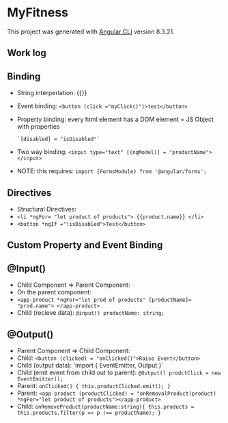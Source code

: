 # MyFitness

This project was generated with [Angular CLI](https://github.com/angular/angular-cli) version 8.3.21.

## Work log

## Binding

* String interperlation: {{}}
* Event binding: `<button (click ="myClick()")>test</button>`
* Property binding: every html element has a DOM element = JS Object with properties  

      `[disabled] = "isDisabled"` 

* Two way binding: `<input type="text" [(ngModel)] = "productName"></input>`
* NOTE: this requires: `import {FormsModule} from '@angular/forms';`

## Directives

* Structural Directives:
* `<li *ngFor= "let product of products"> {{product.name}} </li>`
* `<button *ngIf ="!isDisabled">Test</button>`

## Custom Property and Event Binding

## @Input()

* Child Component => Parent Component:
* On the parent component:
* `<app-product *ngFor="let prod of products" [productName]= "prod.name"> </app-product>`
* Child (recieve data): `@input() productName: string;`

## @Output()

* Parent Component => Child Component:
* Child: `<button (clicked) = "onClicked()">Raise Event</button>`
* Child (output data): 'import { EventEmitter, Output }`
* Child (emit event from child out to parent): `@Output() prodctClick = new EventEmitter();`
* Parent: `onClicked() { this.productClicked.emit(); }`
* Parent: `<app-product (productClicked) = "onRemovalProduct(product) *ngFor="let product of products"></app-product>`
* Child: `onRemoveProduct(productName:string){ this.products = this.products.filter(p => p !== productName); }`
